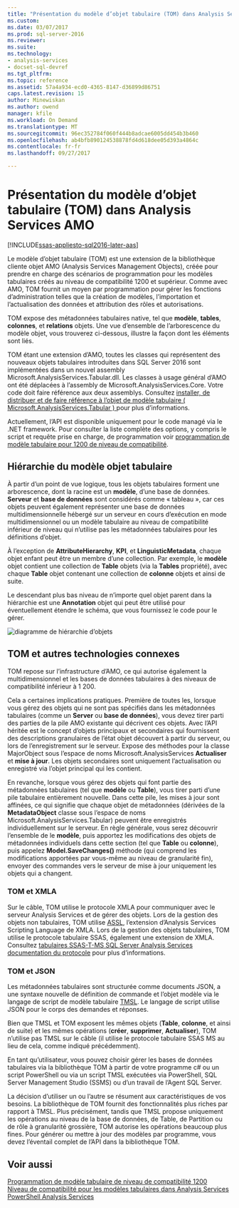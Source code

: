 ```yaml
---
title: "Présentation du modèle d’objet tabulaire (TOM) dans Analysis Services AMO | Documents Microsoft"
ms.custom: 
ms.date: 03/07/2017
ms.prod: sql-server-2016
ms.reviewer: 
ms.suite: 
ms.technology:
- analysis-services
- docset-sql-devref
ms.tgt_pltfrm: 
ms.topic: reference
ms.assetid: 57a4a934-ecd0-4365-8147-d36899d86751
caps.latest.revision: 15
author: Minewiskan
ms.author: owend
manager: kfile
ms.workload: On Demand
ms.translationtype: MT
ms.sourcegitcommit: 96ec352784f060f444b8adcae6005dd454b3b460
ms.openlocfilehash: ab4bfb890124538878fd4d618dee05d393a4864c
ms.contentlocale: fr-fr
ms.lasthandoff: 09/27/2017

---
```

# <a name="introduction-to-the-tabular-object-model-tom-in-analysis-services-amo"></a>Présentation du modèle d’objet tabulaire (TOM) dans Analysis Services AMO

[!INCLUDE[ssas-appliesto-sql2016-later-aas](../../includes/ssas-appliesto-sql2016-later-aas.md)]

  Le modèle d’objet tabulaire (TOM) est une extension de la bibliothèque cliente objet AMO (Analysis Services Management Objects), créée pour prendre en charge des scénarios de programmation pour les modèles tabulaires créés au niveau de compatibilité 1200 et supérieur. Comme avec AMO, TOM fournit un moyen par programmation pour gérer les fonctions d’administration telles que la création de modèles, l’importation et l’actualisation des données et attribution des rôles et autorisations.  
  
TOM expose des métadonnées tabulaires native, tel que **modèle**, **tables**, **colonnes**, et **relations** objets.  Une vue d’ensemble de l’arborescence du modèle objet, vous trouverez ci-dessous, illustre la façon dont les éléments sont liés.  
  
 TOM étant une extension d’AMO, toutes les classes qui représentent des nouveaux objets tabulaires introduites dans SQL Server 2016 sont implémentées dans un nouvel assembly Microsoft.AnalysisServices.Tabular.dll. Les classes à usage général d’AMO ont été déplacées à l’assembly de Microsoft.AnalysisServices.Core. Votre code doit faire référence aux deux assemblys.
Consultez [installer, de distribuer et de faire référence à l’objet de modèle tabulaire &#40; Microsoft.AnalysisServices.Tabular &#41; ](../../analysis-services/tabular-model-programming-compatibility-level-1200/install-distribute-and-reference-the-tabular-object-model.md) pour plus d’informations.  
  
 Actuellement, l’API est disponible uniquement pour le code managé via le .NET framework. Pour consulter la liste complète des options, y compris le script et requête prise en charge, de programmation voir [programmation de modèle tabulaire pour 1200 de niveau de compatibilité](../../analysis-services/tabular-model-programming-compatibility-level-1200/tabular-model-programming-for-compatibility-level-1200.md).  
  
## <a name="tabular-object-model-hierarchy"></a>Hiérarchie du modèle objet tabulaire  
 À partir d’un point de vue logique, tous les objets tabulaires forment une arborescence, dont la racine est un **modèle**, d’une base de données. **Serveur** et **base de données** sont considérés comme « tableau », car ces objets peuvent également représenter une base de données multidimensionnelle hébergé sur un serveur en cours d’exécution en mode multidimensionnel ou un modèle tabulaire au niveau de compatibilité inférieur de niveau qui n’utilise pas les métadonnées tabulaires pour les définitions d’objet. 
  
 À l’exception de **AttributeHierarchy**, **KPI**, et **LinguisticMetadata**, chaque objet enfant peut être un membre d’une collection. Par exemple, le **modèle** objet contient une collection de **Table** objets (via la **Tables** propriété), avec chaque **Table** objet contenant une collection de **colonne** objets et ainsi de suite.  
  
 Le descendant plus bas niveau de n’importe quel objet parent dans la hiérarchie est une **Annotation** objet qui peut être utilisé pour éventuellement étendre le schéma, que vous fournissez le code pour le gérer.  
  
 ![diagramme de hiérarchie d’objets](../../analysis-services/tabular-model-programming-compatibility-level-1200/media/ssastomobjectmodeldiagram.png "diagramme de hiérarchie d’objets")  
  
## <a name="tom-and-other-related-technologies"></a>TOM et autres technologies connexes

TOM repose sur l’infrastructure d’AMO, ce qui autorise également la multidimensionnel et les bases de données tabulaires à des niveaux de compatibilité inférieur à 1 200.

Cela a certaines implications pratiques.
Première de toutes les, lorsque vous gérez des objets qui ne sont pas spécifiés dans les métadonnées tabulaires (comme un **Server** ou **base de données**), vous devez tirer parti des parties de la pile AMO existante qui décrivent ces objets. Avec l’API héritée est le concept d’objets principaux et secondaires qui fournissent des descriptions granulaires de l’état objet découvert à partir du serveur, ou lors de l’enregistrement sur le serveur. Expose des méthodes pour la classe MajorObject sous l’espace de noms Microsoft.AnalysisServices **Actualiser** et **mise à jour**. Les objets secondaires sont uniquement l’actualisation ou enregistré via l’objet principal qui les contient.

En revanche, lorsque vous gérez des objets qui font partie des métadonnées tabulaires (tel que **modèle** ou **Table**), vous tirer parti d’une pile tabulaire entièrement nouvelle. Dans cette pile, les mises à jour sont affinées, ce qui signifie que chaque objet de métadonnées (dérivées de la **MetadataObject** classe sous l’espace de noms Microsoft.AnalysisServices.Tabular) peuvent être enregistrés individuellement sur le serveur. En règle générale, vous serez découvrir l’ensemble de le **modèle**, puis apportez les modifications des objets de métadonnées individuels dans cette section (tel que **Table** ou **colonne**), puis appelez **Model.SaveChanges()** méthode (qui comprend les modifications apportées par vous-même au niveau de granularité fin), envoyer des commandes vers le serveur de mise à jour uniquement les objets qui a changent.

### <a name="tom-and-xmla"></a>TOM et XMLA

Sur le câble, TOM utilise le protocole XMLA pour communiquer avec le serveur Analysis Services et de gérer des objets. Lors de la gestion des objets non tabulaires, TOM utilise [ASSL](../scripting/analysis-services-scripting-language-assl-for-xmla.md), l’extension d’Analysis Services Scripting Language de XMLA. Lors de la gestion des objets tabulaires, TOM utilise le protocole tabulaire SSAS, également une extension de XMLA. Consultez [tabulaires SSAS-T-MS SQL Server Analysis Services documentation du protocole](https://msdn.microsoft.com/library/mt719260.aspx) pour plus d’informations.

### <a name="tom-and-json"></a>TOM et JSON

Les métadonnées tabulaires sont structurée comme documents JSON, a une syntaxe nouvelle de définition de commande et l’objet modèle via le langage de script de modèle tabulaire [TMSL](../tabular-model-scripting-language-tmsl-reference.md). Le langage de script utilise JSON pour le corps des demandes et réponses.

Bien que TMSL et TOM exposent les mêmes objets (**Table**, **colonne**, et ainsi de suite) et les mêmes opérations (**créer**, **supprimer**, **Actualiser**), TOM n’utilise pas TMSL sur le câble (il utilise le protocole tabulaire SSAS MS au lieu de cela, comme indiqué précédemment).

En tant qu’utilisateur, vous pouvez choisir gérer les bases de données tabulaires via la bibliothèque TOM à partir de votre programme c# ou un script PowerShell ou via un script TMSL exécutées via PowerShell, SQL Server Management Studio (SSMS) ou d’un travail de l’Agent SQL Server.

La décision d’utiliser un ou l’autre se résument aux caractéristiques de vos besoins. La bibliothèque de TOM fournit des fonctionnalités plus riches par rapport à TMSL. Plus précisément, tandis que TMSL propose uniquement les opérations au niveau de la base de données, de Table, de Partition ou de rôle à granularité grossière, TOM autorise les opérations beaucoup plus fines. Pour générer ou mettre à jour des modèles par programme, vous devez l’éventail complet de l’API dans la bibliothèque TOM.
  
## <a name="see-also"></a>Voir aussi  
 [Programmation de modèle tabulaire de niveau de compatibilité 1200](../../analysis-services/tabular-model-programming-compatibility-level-1200/tabular-model-programming-for-compatibility-level-1200.md)   
 [Niveau de compatibilité pour les modèles tabulaires dans Analysis Services](../../analysis-services/tabular-models/compatibility-level-for-tabular-models-in-analysis-services.md)  
[PowerShell Analysis Services](../../analysis-services/powershell/analysis-services-powershell-reference.md)
  


